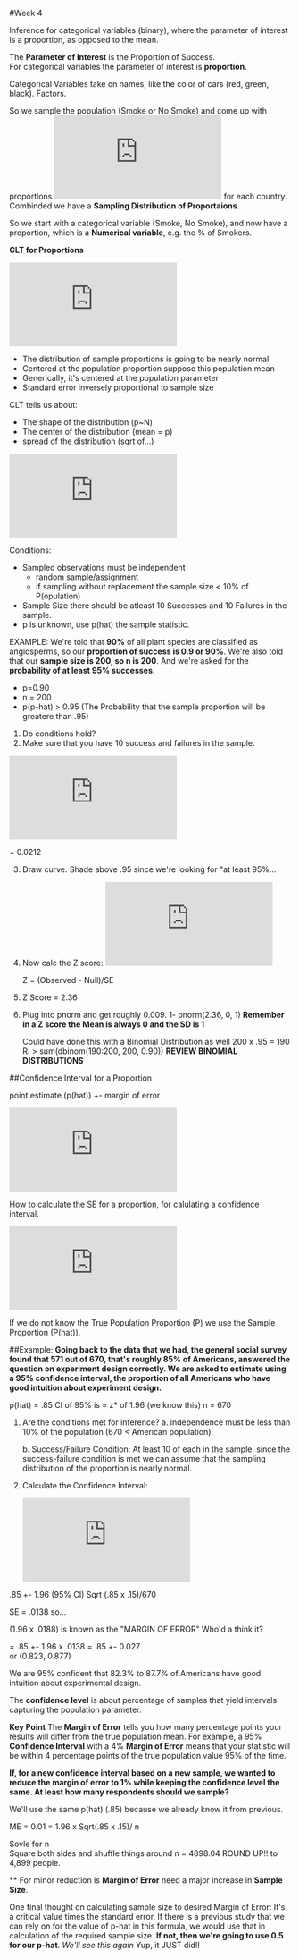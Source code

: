 #Week 4

Inference for categorical variables (binary), where the parameter of interest is a proportion, as opposed to the mean. 

The **Parameter of Interest** is the Proportion of Success.  
For categorical variables the parameter of interest is **proportion**.  

Categorical Variables take on names, like the color of cars (red, green, black).  Factors.

So we sample the population (Smoke or No Smoke) and come up with proportions  ![formula](http://latex.codecogs.com/gif.latex?%5Chat%7Bp%7D "\\hat{p}") for each country.  Combinded we have a **Sampling Distribution of Proportaions**.

So we start with a categorical variable (Smoke, No Smoke), and now have a proportion, which is a **Numerical variable**, e.g. the % of Smokers. 

**CLT for Proportions** 

![formula](http://latex.codecogs.com/gif.latex?%5Chat%7Bp%7D%20%5Csim%20N%20%28mean%20%3D%20p%2C%20SE%20%3D%5Csqrt%20%5Cfrac%7Bp%281-n%29%7D%7Bn%7D%29 "\\hat{p} \\sim N (mean = p, SE =\\sqrt \\frac{p(1-n)}{n})")

- The distribution of sample proportions is going to be nearly normal 
- Centered at the population proportion suppose this population mean
- Generically, it's centered at the population parameter
- Standard error inversely proportional to sample size 

CLT tells us about:
- The shape of the distribution (p~N)
- The center of the distribution (mean = p)
- spread of the distribution (sqrt of...)

![formula](http://latex.codecogs.com/gif.latex?SE%20%3D%20%5Csqrt%20%5Cfrac%20%7Bp%281-n%29%7D%7Bn%7D "SE = \\sqrt \\frac {p(1-n)}{n}")

Conditions:
- Sampled observations must be independent
    + random sample/assignment
    + if sampling without replacement the sample size < 10% of P(opulation)
-  Sample Size there should be atleast 10 Successes and 10 Failures in the sample.
- p is unknown, use p(hat) the sample statistic.

EXAMPLE: 
We're told that **90%** of all plant species are classified as angiosperms, so our **proportion of success is 0.9 or 90%**. We're also told that our **sample size is 200, so n is 200**. And we're asked for the **probability of at least 95% successes**.

-  p=0.90    
-  n = 200    
-  p(p-hat) > 0.95  (The Probability that the sample proportion will be greatere than .95)   

1.  Do conditions hold?
2.  Make sure that you have 10 success and failures in the sample.

![formula](http://latex.codecogs.com/gif.latex?%5Chat%7Bp%7D%5Csim%20N%28mean%20%3D%200.90%2C%20SE%3D%5Csqrt%20%5Cfrac%7B0.90%20x%200.10%7D%7B200%7D "\\hat{p}\\sim N(mean = 0.90, SE=\\sqrt \\frac{0.90 x 0.10}{200}")

= 0.0212   

3.  Draw curve.  Shade above .95 since we're looking for "at least 95%...
4.  Now calc the Z score:
![formula](http://latex.codecogs.com/gif.latex?Z%20%3D%20%5Cfrac%7B0.95%20-%200.90%7D%7B0.0212%7D "Z = \\frac{0.95 - 0.90}{0.0212}")

    Z = (Observed - Null)/SE  

5.  Z Score = 2.36 

6.  Plug into pnorm and get roughly 0.009.
    1- pnorm(2.36, 0, 1)
      **Remember in a Z score the Mean is always 0 and the SD is 1**

      Could have done this with a Binomial Distribution as well
      200 x .95 = 190
      R:  > sum(dbinom(190:200, 200, 0.90))
      **REVIEW BINOMIAL DISTRIBUTIONS**
 
 ##Confidence Interval for a Proportion  

   point estimate (p(hat)) +- margin of error    


  ![formula](http://latex.codecogs.com/gif.latex?%5Chat%7Bp%7D%20%5Cpm%20z%5E%2A%20%7BSE_%5Chat%7Bp%7D%7D "\\hat{p} \\pm z^\* {SE\_\\hat{p}}")  

  How to calculate the SE for a proportion, for calulating a confidence interval.

  ![formula](http://latex.codecogs.com/gif.latex?SE%20%5Chat%7Bp%7D%3D%5Csqrt%20%5Cfrac%7B%5Chat%7Bp%7D%281-%5Chat%7Bp%7D%29%7D%7Bn%7D "SE \\hat{p}=\\sqrt \\frac{\\hat{p}(1-\\hat{p})}{n}")

  If we do not know the True Population Proportion (P) we use the Sample Proportion (P(hat)).


##Example:
  **Going back to the data that we had, the general social survey found that 571 out of 670, that's roughly 85% of Americans, answered the question on experiment design correctly. We are asked to estimate using a 95% confidence interval, the proportion of all Americans who have good intuition about experiment design.**

  p(hat) = .85
  CI of 95% is = z* of 1.96 (we know this)
  n = 670  


1.  Are the conditions met for inference?
    a. independence must be less than 10% of the population (670 < American population).

    b.  Success/Failure Condition:  At least 10 of each in the sample.
    since the success-failure condition is met we can assume that the sampling distribution of the proportion is nearly normal. 

2. Calculate the Confidence Interval:   

   ![formula](http://latex.codecogs.com/gif.latex?%5Chat%7Bp%7D%20%5Cpm%20z%5E%2A%20%7BSE_%5Chat%7Bp%7D%7D "\\hat{p} \\pm z^\* {SE\_\\hat{p}}")  

  .85 +- 1.96 (95% CI) Sqrt (.85 x .15)/670  

  SE = .0138 so...

  (1.96 x .0188) is known as the "MARGIN OF ERROR" Who'd a think it?

 = .85 +- 1.96 x .0138
 = .85 +- 0.027  
 or 
 (0.823, 0.877)
 
 We are 95% confident that 82.3% to 87.7% of Americans have good intuition about experimental design.

 The **confidence level** is about percentage of samples that yield intervals capturing the population parameter.   


**Key Point**  The **Margin of Error** tells you how many percentage points your results will differ from the true population mean.  For example, a 95% **Confidence Interval** with a 4% **Margin of Error** means that your statistic will be within 4 percentage points of the true population value 95% of the time.

**If, for a new confidence interval based on a new sample, we wanted to reduce the margin of error to 1% while keeping the confidence level the same. At least how many respondents should we sample?**

We'll use the same p(hat) (.85) because we already know it from previous.

ME = 0.01 = 1.96 x Sqrt(.85 x .15)/ n 

Sovle for n  
    Square both sides and shuffle things around 
     n = 4898.04  ROUND UP!!  to 4,899 people.

** For minor reduction is **Margin of Error** need a major increase in **Sample Size**.

One final thought on calculating sample size to desired Margin of Error:
    It's a critical value times the standard error. If there is a previous study that we can rely on for the value of p-hat in this formula, we would use that in calculation of the required sample size.
    **If not, then we're going to use 0.5 for our p-hat**. _We'll see this again_  Yup, it JUST did!!

    























 